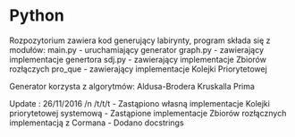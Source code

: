 # Python

Rozpozytorium zawiera kod generujący labirynty, program składa się z modułów:
    main.py - uruchamiający generator
    graph.py - zawierający implementacje genertora
    sdj.py - zawierający implementacje Zbiorów rozłączych
    pro_que - zawierający implementacje Kolejki Priorytetowej
    
Generator korzysta z algorytmów:
    Aldusa-Brodera
    Kruskalla
    Prima

Update :
    26/11/2016 /n /t/t/t
            - Zastąpiono własną implementacje Kolejki priorytetowej systemową
            - Zastąpione implementacje Zbiorów rozłącznych implementacją z Cormana
            - Dodano docstrings
